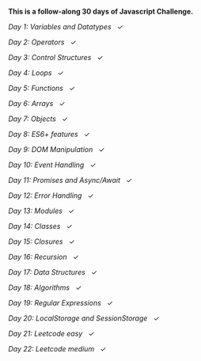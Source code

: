 **This is a follow-along 30 days of Javascript Challenge.**

*Day 1: Variables and Datatypes* &nbsp; &#10003;

*Day 2: Operators* &nbsp; &#10003;

*Day 3: Control Structures* &nbsp; &#10003;

*Day 4:  Loops*  &nbsp; &#10003;

*Day 5:  Functions*  &nbsp; &#10003;

*Day 6: Arrays*  &nbsp; &#10003;

*Day 7:  Objects*  &nbsp; &#10003;

*Day 8:   ES6+ features*  &nbsp; &#10003;

*Day 9:  DOM Manipulation*   &nbsp; &#10003;

*Day 10:  Event Handling*  &nbsp; &#10003;

*Day 11:  Promises and Async/Await* &nbsp; &#10003;

*Day 12:  Error Handling*   &nbsp; &#10003;

*Day 13:  Modules*    &nbsp; &#10003;

*Day 14: Classes*     &nbsp; &#10003;

*Day 15: Closures*     &nbsp; &#10003;

*Day 16: Recursion*    &nbsp; &#10003;

*Day 17: Data Structures*    &nbsp; &#10003;

*Day 18: Algorithms*      &nbsp; &#10003;

*Day 19: Regular Expressions*     &nbsp; &#10003;

*Day 20: LocalStorage and SessionStorage*   &nbsp; &#10003;

*Day 21: Leetcode easy*    &nbsp; &#10003;

*Day 22: Leetcode medium*      &nbsp; &#10003;
